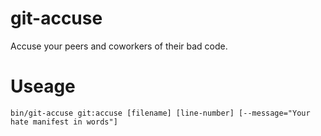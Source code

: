 git-accuse
==========

Accuse your peers and coworkers of their bad code.

Useage
======

`bin/git-accuse git:accuse [filename] [line-number] [--message="Your hate manifest in words"]`
